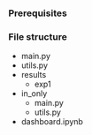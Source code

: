 ### Prerequisites

### File structure
+ main.py
+ utils.py
+ results
    + exp1
+ in_only
    + main.py
    + utils.py
+ dashboard.ipynb